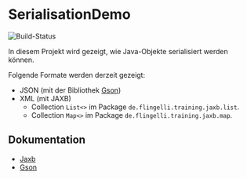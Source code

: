 # SerialisationDemo
![Build-Status](https://github.com/mflingelli/SerialisationDemo/actions/workflows/maven.yml/badge.svg)

In diesem Projekt wird gezeigt, wie Java-Objekte serialisiert werden können.

Folgende Formate werden derzeit gezeigt:
* JSON (mit der Bibliothek [Gson](https://github.com/google/gson))
* XML (mit JAXB)
  * Collection ```List<>``` im Package ```de.flingelli.training.jaxb.list```.
  * Collection ```Map<>``` im Package ```de.flingelli.training.jaxb.map```.

## Dokumentation

* [Jaxb](doc/Jaxb.md)
* [Gson](doc/Gson.md)
